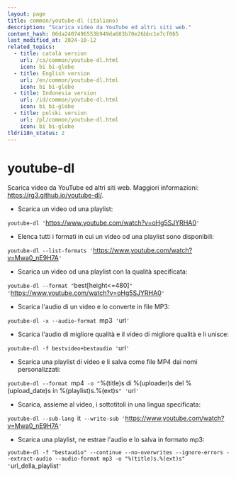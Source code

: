 ```yaml
---
layout: page
title: common/youtube-dl (italiano)
description: "Scarica video da YouTube ed altri siti web."
content_hash: 86da2407496553b949da683b70e26bbc1e7cf065
last_modified_at: 2024-10-12
related_topics:
  - title: català version
    url: /ca/common/youtube-dl.html
    icon: bi bi-globe
  - title: English version
    url: /en/common/youtube-dl.html
    icon: bi bi-globe
  - title: Indonesia version
    url: /id/common/youtube-dl.html
    icon: bi bi-globe
  - title: polski version
    url: /pl/common/youtube-dl.html
    icon: bi bi-globe
tldri18n_status: 2
---
```

# youtube-dl

Scarica video da YouTube ed altri siti web.
Maggiori informazioni: <https://rg3.github.io/youtube-dl/>.

- Scarica un video od una playlist:

`youtube-dl '`<span class="tldr-var badge badge-pill bg-dark-lm bg-white-dm text-white-lm text-dark-dm font-weight-bold">https://www.youtube.com/watch?v=oHg5SJYRHA0</span>`'`

- Elenca tutti i formati in cui un video od una playlist sono disponibili:

`youtube-dl --list-formats '`<span class="tldr-var badge badge-pill bg-dark-lm bg-white-dm text-white-lm text-dark-dm font-weight-bold">https://www.youtube.com/watch?v=Mwa0_nE9H7A</span>`'`

- Scarica un video od una playlist con la qualità specificata:

`youtube-dl --format "`<span class="tldr-var badge badge-pill bg-dark-lm bg-white-dm text-white-lm text-dark-dm font-weight-bold">best[height<=480]</span>`" '`<span class="tldr-var badge badge-pill bg-dark-lm bg-white-dm text-white-lm text-dark-dm font-weight-bold">https://www.youtube.com/watch?v=oHg5SJYRHA0</span>`'`

- Scarica l'audio di un video e lo converte in file MP3:

`youtube-dl -x --audio-format `<span class="tldr-var badge badge-pill bg-dark-lm bg-white-dm text-white-lm text-dark-dm font-weight-bold">mp3</span>` '`<span class="tldr-var badge badge-pill bg-dark-lm bg-white-dm text-white-lm text-dark-dm font-weight-bold">url</span>`'`

- Scarica l'audio di migliore qualità e il video di migliore qualità e li unisce:

`youtube-dl -f bestvideo+bestaudio '`<span class="tldr-var badge badge-pill bg-dark-lm bg-white-dm text-white-lm text-dark-dm font-weight-bold">url</span>`'`

- Scarica una playlist di video e li salva come file MP4 dai nomi personalizzati:

`youtube-dl --format `<span class="tldr-var badge badge-pill bg-dark-lm bg-white-dm text-white-lm text-dark-dm font-weight-bold">mp4</span>` -o "`<span class="tldr-var badge badge-pill bg-dark-lm bg-white-dm text-white-lm text-dark-dm font-weight-bold">%(title)s di %(uploader)s del %(upload_date)s in %(playlist)s.%(ext)s</span>`" '`<span class="tldr-var badge badge-pill bg-dark-lm bg-white-dm text-white-lm text-dark-dm font-weight-bold">url</span>`'`

- Scarica, assieme al video, i sottotitoli in una lingua specificata:

`youtube-dl --sub-lang `<span class="tldr-var badge badge-pill bg-dark-lm bg-white-dm text-white-lm text-dark-dm font-weight-bold">it</span>` --write-sub '`<span class="tldr-var badge badge-pill bg-dark-lm bg-white-dm text-white-lm text-dark-dm font-weight-bold">https://www.youtube.com/watch?v=Mwa0_nE9H7A</span>`'`

- Scarica una playlist, ne estrae l'audio e lo salva in formato mp3:

`youtube-dl -f "bestaudio" --continue --no-overwrites --ignore-errors --extract-audio --audio-format mp3 -o "%(title)s.%(ext)s" '`<span class="tldr-var badge badge-pill bg-dark-lm bg-white-dm text-white-lm text-dark-dm font-weight-bold">url_della_playlist</span>`'`
